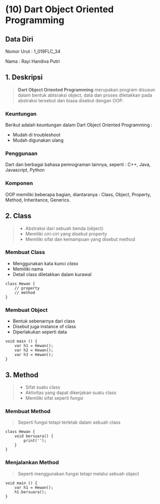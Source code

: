 # (10) Dart Object Oriented Programming
## Data Diri
Nomor Urut : 1_019FLC_34

Nama : Rayi Handiva Putri

## 1. Deskripsi
> **Dart Object Oriented Programming** merupakan program disusun dalam bentuk abtsraksi object, data dan proses diletakkan pada abstraksi tersebut dan biasa disebut dengan OOP.

### Keuntungan
Berikut adalah keuntungan dalam Dart Object Oriented Programming :
- Mudah di troubleshoot
- Mudah digunakan ulang

### Penggunaan
Dart dan berbagai bahasa pemrograman lainnya, seperti : C++, Java, Javascript, Python

### Komponen
OOP memiliki beberapa bagian, diantaranya : Class, Object, Property, Method, Inheritance, Generics.

## 2. Class
> - Abstraksi dari sebuah benda (object)
> - Memiliki ciri-ciri yang disebut property
> - Memiliki sifat dan kemampuan yang disebut method

### Membuat Class
- Menggunakan kata kunci _class_
- Memiliki nama
- Detail class diletakkan dalam kurawal 
```
class Hewan {
    // property
    // method
}
```

### Membuat Object 
- Bentuk sebenarnya dari class
- Disebut juga instance of class
- Diperlakukan seperti data
```
void main () {
    var h1 = Hewan();
    var h2 = Hewan();
    var h3 = Hewan();
}
```

## 3. Method
> - Sifat suatu class
> - Aktivitas yang dapat dikerjakan suatu class
> - Memiliki sifat seperti fungsi

### Membuat Method
> Seperti fungsi tetapi terletak dalam sebuah class
```
class Hewan {
    void bersuara() {
        print('');
    }
}
```

### Menjalankan Method
> Seperti menggunakan fungsi tetapi melalui sebuah object
```
void main () {
    var h1 = Hewan();
    h1.bersuara();
}
```